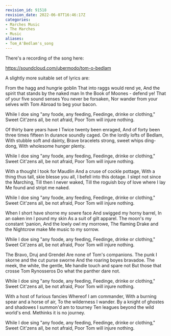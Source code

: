 ```yaml
---
revision_id: 91518
revision_date: 2022-06-07T16:46:17Z
categories:
- Marches Music
- The Marches
- Music
aliases:
- Tom_A'Bedlam's_song
---
```


There's a recording of the song here:

https://soundcloud.com/ubermodo/tom-o-bedlam

A slightly more suitable set of lyrics are:


From the hagg and hungrie goblin
That into raggs would rend ye, 
And the spirit that stands by the naked man 
In the Book of Moones - defend ye!
That of your five sound senses
You never be forsaken,
Nor wander from your selves with Tom
Abroad to beg your bacon.

While I doe sing "any foode, any feeding,
Feedinge, drinke or clothing,"
Sweet Cit'zens all, be not afraid,
Poor Tom will injure nothing.

Of thirty bare years have I
Twice twenty been enraged,
And of forty been three times fifteen
In durance soundly caged.
On the lordly lofts of Bedlam,
With stubble soft and dainty,
Brave bracelets strong, sweet whips ding-dong,
With wholesome hunger plenty.

While I doe sing "any foode, any feeding,
Feedinge, drinke or clothing,"
Sweet Cit'zens all, be not afraid,
Poor Tom will injure nothing.

With a thought I took for Maudlin
And a cruse of cockle pottage,
With a thing thus tall, skie blesse you all,
I befell into this dotage.
I slept not since the Marching,
Till then I never waked,
Till the roguish boy of love where I lay
Me found and stript me naked.	 

While I doe sing "any foode, any feeding,
Feedinge, drinke or clothing,"
Sweet Cit'zens all, be not afraid,
Poor Tom will injure nothing.

When I short have shorne my sowre face
And swigged my horny barrel,
In an oaken inn I pound my skin
As a suit of gilt apparel.
The moon's my constant 'panion,
And the lowly owl my morrowe,
The flaming Drake and the Nightcrow make
Me music to my sorrow.

While I doe sing "any foode, any feeding,
Feedinge, drinke or clothing,"
Sweet Cit'zens all, be not afraid,
Poor Tom will injure nothing.

The Bravo, Druj and Grendel
Are none of Tom's companions.
The punk I skorne and the cut purse sworne
And the roaring boyes bravadoe.
The meek, the white, the gentle,
Me handle touch and spare not
But those that crosse Tom Rynosseros
Do what the panther dare not.

While I doe sing "any foode, any feeding,
Feedinge, drinke or clothing,"
Sweet Cit'zens all, be not afraid,
Poor Tom will injure nothing.

With a host of furious fancies
Whereof I am commander,
With a burning spear and a horse of air,
To the wilderness I wander.
By a knight of ghostes and shadowes
I summon'd am to tourney
Ten leagues beyond the wild world's end.
Methinks it is no journey.

While I doe sing "any foode, any feeding,
Feedinge, drinke or clothing,"
Sweet Cit'zens all, be not afraid,
Poor Tom will injure nothing.




